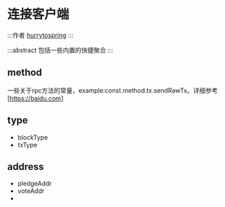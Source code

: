 # 连接客户端

:::作者
[hurrytospring](https://github.com/hurrytospring)
:::

:::abstract
包括一些内置的快捷聚合
:::

## method
一些关于rpc方法的常量，example:const.method.tx.sendRawTx。详细参考[https://baidu.com]
## type

- blockType  
- txType 

## address
- pledgeAddr
- voteAddr
- 
